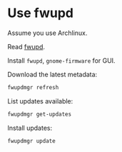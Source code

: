 # Use fwupd

Assume you use Archlinux.

Read [fwupd](https://wiki.archlinux.org/index.php/Fwupd).

Install `fwupd`, `gnome-firmware` for GUI.

Download the latest metadata:

```sh
fwupdmgr refresh
```

List updates available:

```sh
fwupdmgr get-updates
```

Install updates:

```sh
fwupdmgr update
```
